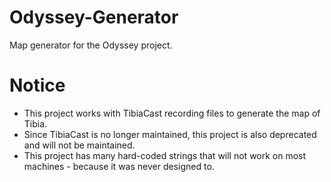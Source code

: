 # Odyssey-Generator
Map generator for the Odyssey project.

# Notice
* This project works with TibiaCast recording files to generate the map of Tibia.
* Since TibiaCast is no longer maintained, this project is also deprecated and will not be maintained.
* This project has many hard-coded strings that will not work on most machines - because it was never designed to.

